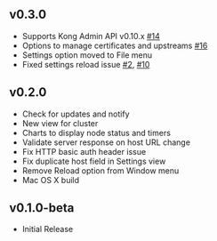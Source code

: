 ## v0.3.0
- Supports Kong Admin API v0.10.x
[#14](https://github.com/ajaysreedhar/kongdash/issues/14)
- Options to manage certificates and upstreams
[#16](https://github.com/ajaysreedhar/kongdash/issues/16)
- Settings option moved to File menu
- Fixed settings reload issue [#2](https://github.com/ajaysreedhar/kongdash/issues/2),
[#10](https://github.com/ajaysreedhar/kongdash/issues/10) 

## v0.2.0

- Check for updates and notify
- New view for cluster
- Charts to display node status and timers
- Validate server response on host URL change
- Fix HTTP basic auth header issue
- Fix duplicate host field in Settings view
- Remove Reload option from Window menu
- Mac OS X build

## v0.1.0-beta

- Initial Release